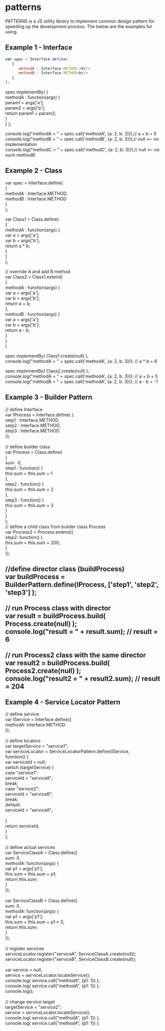 # patterns
PATTERNS is a JS utility library to implement common design pattern for speeding up the development process. The below are the examples for using.

## Example 1 - Interface
```javascript
var spec = Interface.define(
   {
      methodA : Interface.METHOD,<br/>
      methodB : Interface.METHOD<br/>
   }
);
```

spec.implementBy( {<br/>
methodA : function(args) {<br/>
param1 = args['a'];<br/>
param2 = args['b'];<br/>
return param1 + param2;<br/>
}<br/>
} );<br/>

console.log("methodA = " + spec.call('methodA', {a: 2, b: 3}));// a + b = 5<br/>
console.log("methodB = " + spec.call('methodB', {a: 2, b: 3}));// null <-- no implementation<br/>
console.log("methodC = " + spec.call('methodC', {a: 2, b: 3}));// null <-- no such methodB<br/>

Example 2 - Class
-----------------
var spec = Interface.define(<br/>
{<br/>
methodA : Interface.METHOD,<br/>
methodB : Interface.METHOD<br/>
}<br/>
);<br/>

var Class1 = Class.define(<br/>
{<br/>
methodA : function(args) {<br/>
var a = args['a'];<br/>
var b = args['b'];<br/>
return a * b;<br/>
}<br/>
}<br/>
);<br/>

// override A and add B method<br/>
var Class2 = Class1.extend(<br/>
{<br/>
methodA : function(args) {<br/>
var a = args['a'];<br/>
var b = args['b'];<br/>
return a + b;<br/>
},<br/>
methodB : function(args) {<br/>
var a = args['a'];<br/>
var b = args['b'];<br/>
return a - b;<br/>
}<br/>
}<br/>
)<br/>

spec.implementBy( Class1.create(null) );<br/>
console.log("methodA = " + spec.call('methodA', {a: 2, b: 3})); // a * b = 6<br/>

spec.implementBy( Class2.create(null) );<br/>
console.log("methodA = " + spec.call('methodA', {a: 2, b: 3})); // a + b = 5<br/>
console.log("methodB = " + spec.call('methodA', {a: 2, b: 3})); // a - b = -1<br/>

Example 3 - Builder Pattern
---------------------------
// define Interface<br/>
var IProcess = Interface.define( {<br/>
step1 : Interface.METHOD,<br/>
setp2 : Interface.METHOD,<br/>
step3 : Interface.METHOD<br/>
});<br/>
<br/>
// define builder class<br/>
var Process = Class.define(<br/>
{<br/>
sum : 0,<br/>
step1 : function() {<br/>
this.sum = this.sum + 1<br/>
},<br/>
step2 : function() {<br/>
this.sum = this.sum + 2<br/>
},<br/>
step3 : function() {<br/>
this.sum = this.sum + 3<br/>
}<br/>
}<br/>
);<br/>
// define a child class from builder class Process<br/>
var Process2 = Process.extend({<br/>
step2: function() {<br/>
this.sum = this.sum + 200;<br/>
}<br/>
});<br/>

//define director class (buildProcess)<br/>
var buildProcess = BuilderPattern.define(IProcess, ['step1', 'step2', 'step3'] );<br/>
<br/>
// run Process class with director<br/>
var result = buildProcess.build( Process.create(null) );<br/>
console.log("result = " + result.sum); // result = 6<br/>
<br/>
// run Process2 class with the same director<br/>
var result2 = buildProcess.build( Process2.create(null) );<br/>
console.log("result2 = " + result2.sum);  // result = 204<br/>
<br/>
Example 4 - Service Locator Pattern
-----------------------------------
// define service<br/>var IService = Interface.define({<br>
 methodA: Interface.METHOD<br>
});<br>
<br>
// define locators<br>
var targetService = "service1";<br>var serviceLocator = ServiceLocatorPattern.define(IService,<br>
 function() {<br>
  var serviceId = null;<br>
  switch (targetService) {<br>
case "service1":<br>
 serviceId = "serviceA";<br>
 break;<br>
case "service2":<br>
 serviceId = "serviceB";<br>
 break;<br>
default:<br>
 serviceId = "serviceA";<br>
<br>
  }<br>
  return serviceId;<br>
 }<br>
);<br>
<br>
// define actual services<br>
var ServiceClassA = Class.define({<br>
 sum: 0,<br>
 methodA: function(args) {<br>
  var p1 = args['p1'];<br>
  this.sum = this.sum + p1;<br>
  return this.sum;<br>
 }<br>
});<br>
<br>
var ServiceClassB = Class.define({<br>
 sum: 0,<br>
 methodA: function(args) {<br>
  var p1 = args['p1'];<br>
  this.sum = this.sum + p1 * 2;<br>
  return this.sum;<br>
 }<br>
});<br>
<br>
// register services<br>
serviceLocator.register("serviceA", ServiceClassA.create(null));<br>
serviceLocator.register("serviceB", ServiceClassB.create(null));<br>
<br>
var service = null;<br>
service = serviceLocator.locateService();<br>
console.log( service.call("methodA", {p1: 1}) );<br>
console.log( service.call("methodA", {p1: 1}) );<br>
console.log();<br>
<br>
// change service target<br>
targetService = "service2";<br>
service = serviceLocator.locateService();<br>
console.log( service.call("methodA", {p1: 1}) );<br>
console.log( service.call("methodA", {p1: 1}) );<br>
